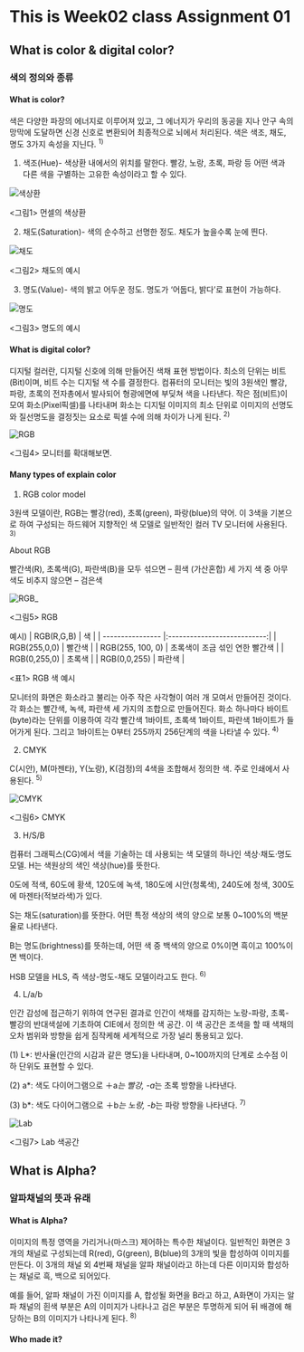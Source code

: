 # This is Week02 class Assignment 01
## What is color & digital color?
### 색의 정의와 종류

#### What is color?

색은 다양한 파장의 에너지로 이루어져 있고, 그 에너지가 우리의 동공을 지나 안구 속의 망막에 도달하면 신경 신호로 변환되어 최종적으로 뇌에서 처리된다.
색은 색조, 채도, 명도 3가지 속성을 지닌다. <sup>1)</sup>

1. 색조(Hue)- 색상환 내에서의 위치를 말한다. 빨강, 노랑, 초록, 파랑 등 어떤 색과 다른 색을 구별하는 고유한 속성이라고 할 수 있다.

![색상환](https://user-images.githubusercontent.com/70870803/93597174-96c4b900-f9f5-11ea-9cd4-d74f6c591064.jpg)
  
  <그림1> 먼셀의 색상환




2. 채도(Saturation)- 색의 순수하고 선명한 정도. 채도가 높을수록 눈에 띈다. 

![채도](https://user-images.githubusercontent.com/70870803/93597431-033fb800-f9f6-11ea-99c6-b03f7e9c3ce4.JPG)
  
  <그림2> 채도의 예시




3. 명도(Value)- 색의 밝고 어두운 정도. 명도가 ‘어둡다, 밝다’로 표현이 가능하다. 

![명도](https://user-images.githubusercontent.com/70870803/93597440-05a21200-f9f6-11ea-9bba-85f23f4f4e90.JPG)
  
  <그림3> 명도의 예시



#### What is digital color?

디지털 컬러란, 디지털 신호에 의해 만들어진 색채 표현 방법이다. 
최소의 단위는 비트(Bit)이며, 비트 수는 디지털 색 수를 결정한다. 
컴퓨터의 모니터는 빛의 3원색인 빨강, 파랑, 초록의 전자총에서 발사되어 형광에면에 부딪쳐 색을 나타낸다. 
작은 점(비트)이 모여 화소(Pixel픽셀)를 나타내며 화소는 디지털 이미지의 최소 단위로 이미지의 선명도와 질선명도을 결정짓는 요소로 픽셀 수에 의해 차이가 나게 된다. <sup>2)</sup>

![RGB](https://user-images.githubusercontent.com/70870803/93599723-8b738c80-f9f9-11ea-8f9a-01ddfc2d1a86.JPG)

   <그림4> 모니터를 확대해보면.


#### Many types of explain color

1. RGB color model

3원색 모델이란, RGB는 빨강(red), 초록(green), 파랑(blue)의 약어. 이 3색을 기본으로 하여 구성되는 하드웨어 지향적인 색 모델로 일반적인 컬러 TV 모니터에 사용된다. <sup>3)</sup>

About RGB

빨간색(R), 초록색(G), 파란색(B)을 모두 섞으면 – 흰색 (가산혼합) 
세 가지 색 중 아무 색도 비추지 않으면 – 검은색

![RGB_](https://user-images.githubusercontent.com/70870803/93600689-ff626480-f9fa-11ea-9509-2b2009a665cb.JPG)

   <그림5> RGB


예시)
| RGB(R,G,B)       |  색                         | 
| ---------------- |:---------------------------:|
| RGB(255,0,0)     | 빨간색                       | 
| RGB(255, 100, 0) | 초록색이 조금 섞인 연한 빨간색 |
| RGB(0,255,0)     | 초록색                       |
| RGB(0,0,255)     | 파란색                       |
      
   <표1> RGB 색 예시      
      
모니터의 화면은 화소라고 불리는 아주 작은 사각형이 여러 개 모여서 만들어진 것이다. 
각 화소는 빨간색, 녹색, 파란색 세 가지의 조합으로 만들어진다.
화소 하나마다 바이트(byte)라는 단위를 이용하여 각각 빨간색 1바이트, 초록색 1바이트, 파란색 1바이트가 들어가게 된다. 그리고 1바이트는 0부터 255까지 256단계의 색을 나타낼 수 있다. <sup>4)</sup>

2. CMYK

C(시안), M(마젠타), Y(노랑), K(검정)의 4색을 조합해서 정의한 색.
주로 인쇄에서 사용된다. <sup>5)</sup>

![CMYK](https://user-images.githubusercontent.com/70870803/93600697-01c4be80-f9fb-11ea-9672-d1fb446e2e60.JPG)

   <그림6> CMYK
   

3. H/S/B

컴퓨터 그래픽스(CG)에서 색을 기술하는 데 사용되는 색 모델의 하나인 색상·채도·명도 모델. 
H는 색원상의 색인 색상(hue)를 뜻한다.

0도에 적색, 60도에 황색, 120도에 녹색, 180도에 시안(청록색), 240도에 청색, 300도에 마젠타(적보라색)가 있다. 

S는 채도(saturation)를 뜻한다. 어떤 특정 색상의 색의 양으로 보통 0~100%의 백분율로 나타낸다. 

B는 명도(brightness)를 뜻하는데, 어떤 색 중 백색의 양으로 0%이면 흑이고 100%이면 백이다. 

HSB 모델을 HLS, 즉 색상-명도-채도 모델이라고도 한다. <sup>6)</sup>


4. L/a/b

인간 감성에 접근하기 위하여 연구된 결과로 인간이 색채를 감지하는 노랑-파랑, 초록-빨강의 반대색설에 기초하여 CIE에서 정의한 색 공간. 
이 색 공간은 조색을 할 때 색채의 오차 범위와 방향을 쉽게 짐작케해 세계적으로 가장 널리 통용되고 있다. 

(1) L*: 반사율(인간의 시감과 같은 명도)을 나타내며, 0~100까지의 단계로 소수점 이하 단위도 표현할 수 있다.

(2) a*: 색도 다이어그램으로 ＋a*는 빨강, -a*는 초록 방향을 나타낸다.

(3) b*: 색도 다이어그램으로 ＋b*는 노랑, -b*는 파랑 방향을 나타낸다. <sup>7)</sup>


![Lab](https://user-images.githubusercontent.com/70870803/93602352-7a2c7f00-f9fd-11ea-8dd3-a1d39b588011.jpg)

   <그림7> Lab 색공간
   
   
## What is Alpha?

### 알파채널의 뜻과 유래
#### What is Alpha?
이미지의 특정 영역을 가리거나(마스크) 제어하는 특수한 채널이다. 
일반적인 화면은 3개의 채널로 구성되는데 R(red), G(green), B(blue)의 3개의 빛을 합성하여 이미지를 만든다. 
이 3개의 채널 외 4번째 채널을 알파 채널이라고 하는데 다른 이미지와 합성하는 채널로 흑, 백으로 되어있다. 

예를 들어, 알파 채널이 가진 이미지를 A, 합성될 화면을 B라고 하고, 
A화면이 가지는 알파 채널의 흰색 부분은 A의 이미지가 나타나고 검은 부분은 투명하게 되어 뒤 배경에 해당하는 B의 이미지가 나타나게 된다. <sup>8)</sup>

#### Who made it?


